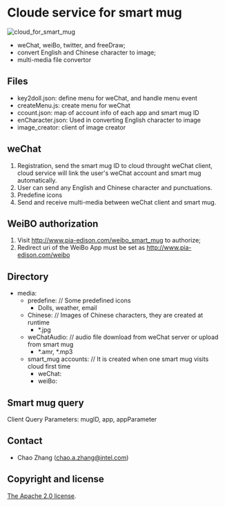 # Cloude service for smart mug
![cloud_for_smart_mug](https://cloud.githubusercontent.com/assets/7992647/5716712/affdb57e-9b2e-11e4-8b66-c895d03ff5a5.png)

- weChat, weiBo, twitter, and freeDraw;
- convert English and Chinese character to image;
- multi-media file convertor

## Files
- key2doll.json: define menu for weChat, and handle menu event
- createMenu.js: create menu for weChat
- ccount.json: map of account info of each app and smart mug ID
- enCharacter.json: Used in converting English character to image
- image_creator: client of image creator

## weChat
1. Registration, send the smart mug ID to cloud throught weChat client, cloud service will link the user's weChat account and smart mug automatically.
2. User can send any English and Chinese character and punctuations.
3. Predefine icons
4. Send and receive multi-media between weChat client and smart mug. 

## WeiBO authorization
1. Visit http://www.pia-edison.com/weibo_smart_mug to authorize;
2. Redirect uri of the WeiBo App must be set as http://www.pia-edison.com/weibo

## Directory
- media:
	- predefine: // Some predefined icons
		- Dolls, weather, email
	- Chinese: // Images of Chinese characters, they are created at runtime
		- *.jpg
	- weChatAudio: // audio file download from weChat server or upload from smart mug
		- *.amr, *.mp3
	- smart_mug accounts: // It is created when one smart mug visits cloud first time
		- weChat:
		- weiBo:

## Smart mug query
Client Query Parameters: mugID, app, appParameter

## Contact
- Chao Zhang (chao.a.zhang@intel.com)

## Copyright and license

[The Apache 2.0 license](LICENSE).
